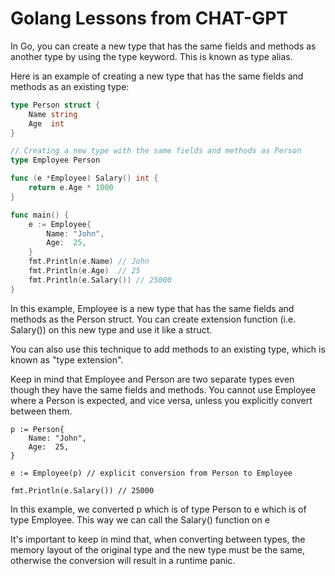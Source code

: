 # Golang Lessons from CHAT-GPT

In Go, you can create a new type that has the same fields and methods as another type by using the type keyword. This is known as type alias.

Here is an example of creating a new type that has the same fields and methods as an existing type:

```go
type Person struct {
    Name string
    Age  int
}

// Creating a new type with the same fields and methods as Person
type Employee Person

func (e *Employee) Salary() int {
    return e.Age * 1000
}

func main() {
    e := Employee{
        Name: "John",
        Age:  25,
    }
    fmt.Println(e.Name) // John
    fmt.Println(e.Age)  // 25
    fmt.Println(e.Salary()) // 25000
}
```

In this example, Employee is a new type that has the same fields and methods as the Person struct. You can create extension function (i.e. Salary()) on this new type and use it like a struct.

You can also use this technique to add methods to an existing type, which is known as "type extension".

Keep in mind that Employee and Person are two separate types even though they have the same fields and methods. You cannot use Employee where a Person is expected, and vice versa, unless you explicitly convert between them.

```
p := Person{
    Name: "John",
    Age:  25,
}

e := Employee(p) // explicit conversion from Person to Employee

fmt.Println(e.Salary()) // 25000

```

In this example, we converted p which is of type Person to e which is of type Employee. This way we can call the Salary() function on e

It's important to keep in mind that, when converting between types, the memory layout of the original type and the new type must be the same, otherwise the conversion will result in a runtime panic.



